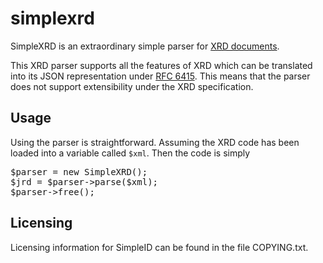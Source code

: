 simplexrd
=========

SimpleXRD is an extraordinary simple parser for
[XRD documents](http://docs.oasis-open.org/xri/xrd/v1.0/xrd-1.0.html).

This XRD parser supports all the features of XRD which can be translated into
its JSON representation under [RFC 6415](http://tools.ietf.org/html/rfc6415).
This means that the parser does not support extensibility under the XRD
specification.

Usage
-----

Using the parser is straightforward.  Assuming the XRD code has been loaded
into a variable called `$xml`. Then the code is simply

<pre>
$parser = new SimpleXRD();
$jrd = $parser->parse($xml);
$parser->free();
</pre>

Licensing
---------

Licensing information for SimpleID can be found in the file COPYING.txt.